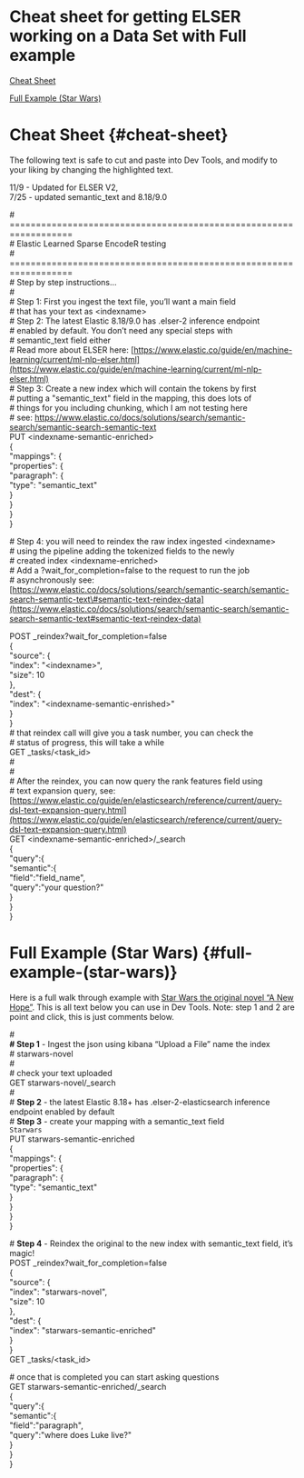 # Cheat sheet for getting ELSER working on a Data Set with Full example

[Cheat Sheet](#cheat-sheet)

[Full Example (Star Wars)](#full-example-\(star-wars\))

# Cheat Sheet {#cheat-sheet}

The following text is safe to cut and paste into Dev Tools, and modify to your liking by changing the highlighted text.   

11/9 \- Updated for ELSER V2,   
7/25 \- updated semantic\_text and 8.18/9.0

\# \==================================================================  
\# Elastic Learned Sparse EncodeR testing  
\# \==================================================================  
\# Step by step instructions…  
\#   
\# Step 1: First you ingest the text file, you’ll want a main field   
\# that has your text as \<indexname\>  
\# Step 2: The latest Elastic 8.18/9.0 has .elser-2 inference endpoint   
\# enabled by default.  You don’t need any special steps with   
\# semantic\_text field either  
\# Read more about ELSER here: [https://www.elastic.co/guide/en/machine-learning/current/ml-nlp-elser.html](https://www.elastic.co/guide/en/machine-learning/current/ml-nlp-elser.html)  
\# Step 3: Create a new index which will contain the tokens by first   
\# putting a "semantic\_text" field in the mapping, this does lots of   
\# things for you including chunking, which I am not testing here  
\# see: https://www.elastic.co/docs/solutions/search/semantic-search/semantic-search-semantic-text  
PUT \<indexname-semantic-enriched\>  
{  
  "mappings": {  
    "properties": {  
      "paragraph": {  
        "type": "semantic\_text"  
      }  
    }  
  }  
}

\# Step 4: you will need to reindex the raw index ingested \<indexname\>   
\# using the pipeline adding the tokenized fields to the newly   
\# created index \<indexname-enriched\>  
\# Add a ?wait\_for\_completion=false to the request to run the job   
\# asynchronously see: [https://www.elastic.co/docs/solutions/search/semantic-search/semantic-search-semantic-text\#semantic-text-reindex-data](https://www.elastic.co/docs/solutions/search/semantic-search/semantic-search-semantic-text#semantic-text-reindex-data)

POST \_reindex?wait\_for\_completion=false  
{  
  "source": {  
    "index": "\<indexname\>",  
    "size": 10  
  },  
  "dest": {  
    "index": "\<indexname-semantic-enrished\>"  
   }  
}  
\# that reindex call will give you a task number, you can check the   
\# status of progress, this will take a while  
GET \_tasks/\<task\_id\>  
\#  
\#   
\# After the reindex, you can now query the rank features field using  
\# text expansion query, see: [https://www.elastic.co/guide/en/elasticsearch/reference/current/query-dsl-text-expansion-query.html](https://www.elastic.co/guide/en/elasticsearch/reference/current/query-dsl-text-expansion-query.html)  
GET \<indexname-semantic-enriched\>/\_search  
{  
   "query":{  
      "semantic":{  
         "field":"field\_name",  
         "query":"your question?"  
      }  
   }  
}

# Full Example (Star Wars) {#full-example-(star-wars)}

Here is a full walk through example with [Star Wars the original novel “A New Hope”](https://github.com/cehaletx/pub/blob/main/openai-elastic-examples/starwars-version/starwars-text/starwars.json).  This is all text below you can use in Dev Tools.  Note: step 1 and 2 are point and click, this is just comments below.

\#   
**\# Step 1** \- Ingest the json using kibana “Upload a File” name the index   
\# starwars-novel  
\#  
\# check your text uploaded  
GET starwars-novel/\_search  
\#  
\# **Step 2** \- the latest Elastic 8.18+ has .elser-2-elasticsearch inference endpoint enabled by default  
\# **Step 3** \- create your mapping with a semantic\_text field  
`Starwars`  
PUT starwars-semantic-enriched  
{  
 "mappings": {  
   "properties": {  
     "paragraph": {  
       "type": "semantic\_text"  
     }  
   }  
 }  
}

\# **Step 4** \- Reindex the original to the new index with semantic\_text field, it’s magic\!  
POST \_reindex?wait\_for\_completion=false  
{  
  "source": {  
    "index": "starwars-novel",  
    "size": 10  
  },  
  "dest": {  
    "index": "starwars-semantic-enriched"  
   }  
}  
GET \_tasks/\<task\_id\>

\# once that is completed you can start asking questions  
GET starwars-semantic-enriched/\_search  
{  
   "query":{  
      "semantic":{  
         "field":"paragraph",  
         "query":"where does Luke live?"  
      }  
   }  
}  
